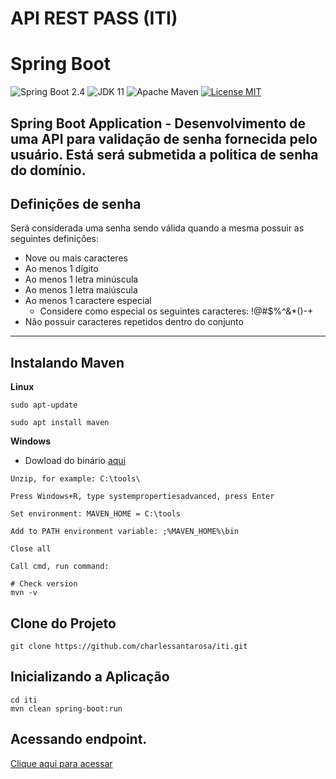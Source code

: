 # API REST PASS (ITI)

Spring Boot
=========================

![Spring Boot 2.4](https://img.shields.io/badge/Spring%20Boot-2.4-brightgreen.svg)
![JDK 11](https://img.shields.io/badge/JDK-11-brightgreen.svg)
![Apache Maven](https://img.shields.io/badge/Maven-3.6.3-yellowgreen.svg)
[![License MIT](https://img.shields.io/badge/license-MIT-blue.svg)](https://raw.githubusercontent.com/charlessantarosa/iti/master/LICENSE.md)

Spring Boot Application - Desenvolvimento de uma API para validação de senha fornecida pelo 
usuário. Está será submetida a politica de senha do domínio.
----

## Definições de senha

Será considerada uma senha sendo válida quando a mesma possuir as seguintes definições:

- Nove ou mais caracteres
- Ao menos 1 dígito
- Ao menos 1 letra minúscula
- Ao menos 1 letra maiúscula
- Ao menos 1 caractere especial
    - Considere como especial os seguintes caracteres: !@#$%^&*()-+
- Não possuir caracteres repetidos dentro do conjunto

----

## Instalando Maven

**Linux**
```
sudo apt-update

sudo apt install maven
```
**Windows**
 - Dowload do binário [aqui](http://mirror.downloadvn.com/apache/maven/maven-3/3.6.3/binaries/apache-maven-3.6.3-bin.zip)
```
Unzip, for example: C:\tools\

Press Windows+R, type systempropertiesadvanced, press Enter

Set environment: MAVEN_HOME = C:\tools

Add to PATH environment variable: ;%MAVEN_HOME%\bin

Close all

Call cmd, run command:

# Check version
mvn -v
```
## Clone do Projeto
```
git clone https://github.com/charlessantarosa/iti.git
```
## Inicializando a Aplicação
```
cd iti
mvn clean spring-boot:run
```
## Acessando endpoint.

[Clique aqui para acessar](http://127.0.0.1:8080/swagger-ui.html)


